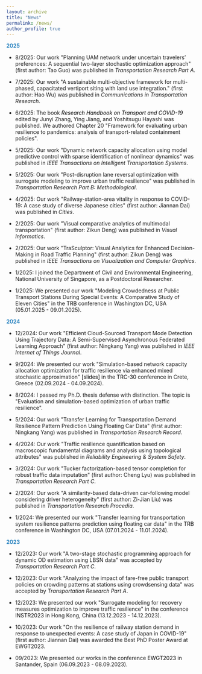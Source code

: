 ```yaml
---
layout: archive
title: "News"
permalink: /news/
author_profile: true
---
```


<!-- {% include base_path %}

<body>

Uncomment the following when anything is available
{% for post in site.news reversed %}
  {% include archive-single.html %}
{% endfor %}

</body> -->
<head>
  <style>
  a:link {
    color: black;
    background-color: transparent;
    text-decoration: none;
  }
  a:visited {
    color: black;
    background-color: transparent;
    text-decoration: none;
  }
  a:hover {
    color: #2E86C1;
    background-color: transparent;
    /* text-decoration: underline; */
  }
  </style>
</head>


<span style="color:#2E86C1">**2025**</span>

- 8/2025: Our work "Planning UAM network under uncertain travelers’ preferences: A sequential two-layer stochastic optimization approach" (first author: Tao Guo) was published in *Transportation Research Part A*.

- 7/2025: Our work "A sustainable multi-objective framework for multi-phased, capacitated vertiport siting with land use integration." (first author: Hao Wu) was published in *Communications in Transportation Research*.

- 6/2025: The book [*Research Handbook on Transport and COVID-19*](https://www.elgaronline.com/edcollbook/book/9781802208016/9781802208016.xml) edited by Junyi Zhang, Ying Jiang, and Yoshitsugu Hayashi was published. We authored Chapter 20 "Framework for evaluating urban resilience to pandemics: analysis of transport-related containment policies".

- 5/2025: Our work "Dynamic network capacity allocation using model predictive control with sparse identification of nonlinear dynamics" was published in *IEEE Transactions on Intelligent Transportation Systems*.

- 5/2025: Our work "Post-disruption lane reversal optimization with surrogate modeling to improve urban traffic resilience" was published in *Transportation Research Part B: Methodological*.

- 4/2025: Our work "Railway-station-area vitality in response to COVID-19: A case study of diverse Japanese cities" (first author: Jiannan Dai) was published in *Cities*.

- 2/2025: Our work "Visual comparative analytics of multimodal transportation" (first author: Zikun Deng) was published in *Visual Informatics*.

- 2/2025: Our work "TraSculptor: Visual Analytics for Enhanced Decision-Making in Road Traffic Planning" (first author: Zikun Deng) was published in *IEEE Transactions on Visualization and Computer Graphics*.

- 1/2025: I joined the Department of Civil and Environmental Engineering, National University of Singapore, as a Postdoctoral Researcher.

- 1/2025: We presented our work "Modeling Crowdedness at Public Transport Stations During Special Events: A Comparative Study of Eleven Cities" in the [TRB](https://trb-annual-meeting.nationalacademies.org/) conference in Washington DC, USA (05.01.2025 - 09.01.2025).

<span style="color:#2E86C1">**2024**</span>

- 12/2024: Our work "Efficient Cloud-Sourced Transport Mode Detection Using Trajectory Data: A Semi-Supervised Asynchronous Federated Learning Approach" (first author: Ningkang Yang) was published in *IEEE Internet of Things Journal*.

- 9/2024: We presented our work "Simulation-based network capacity allocation optimization for traffic resilience via enhanced mixed stochastic approximation" [[slides]](/files/slides/trc30_slides.pdf) in the [TRC-30](https://trc-30.epfl.ch/) conference in Crete, Greece (02.09.2024 - 04.09.2024).

- 8/2024: I passed my Ph.D. thesis defense with distinction. The topic is "Evaluation and simulation-based optimization of urban traffic resilience".

- 5/2024: Our work "Transfer Learning for Transportation Demand Resilience Pattern Prediction Using Floating Car Data" (first author: Ningkang Yang) was published in *Transportation Research Record*.

- 4/2024: Our work "Traffic resilience quantification based on macroscopic fundamental diagrams and analysis using topological attributes" was published in *Reliability Engineering & System Safety*.

- 3/2024: Our work "Tucker factorization-based tensor completion for robust traffic data imputation" (first author: Cheng Lyu) was published in *Transportation Research Part C*.

- 2/2024: Our work "A similarity-based data-driven car-following model considering driver heterogeneity" (first author: Zi-Jian Liu) was published in *Transportation Research Procedia*.

- 1/2024: We presented our work "Transfer learning for transportation system resilience patterns prediction using floating car data" in the [TRB](https://www.trb.org/AnnualMeeting/AnnualMeeting.aspx) conference in Washington DC, USA (07.01.2024 - 11.01.2024).

<span style="color:#2E86C1">**2023**</span>

- 12/2023: Our work "A two-stage stochastic programming approach for dynamic OD estimation using LBSN data" was accepted by *Transportation Research Part C*.

- 12/2023: Our work "Analyzing the impact of fare-free public transport policies on crowding patterns at stations using crowdsensing data" was accepted by *Transportation Research Part A*.

- 12/2023: We presented our work "Surrogate modeling for recovery measures optimization to improve traffic resilience" in the conference [INSTR2023](https://www.institute-of-transport-studies.hku.hk/instr2023) in Hong Kong, China (13.12.2023 - 14.12.2023).

- 10/2023: Our work "On the resilience of railway station demand in response to unexpected events: A case study of Japan in COVID-19" (first author: Jiannan Dai) was awarded the Best PhD Poster Award at EWGT2023.

- 09/2023: We presented our works in the conference [EWGT2023](https://ewgt2023.unican.es/) in Santander, Spain (06.09.2023 - 08.09.2023).


